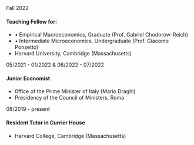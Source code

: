 <!-- start -->
<div>
<span>Fall 2022</span>
<div>

#### Teaching Fellow for:

- • Empirical Macroeconomics, Graduate (Prof. Gabriel Chodorow-Reich)
- • Intermediate Microeconomics, Undergraduate (Prof. Giacomo Ponzetto)
- Harvard University, Cambridge (Massachusetts)

</div>
</div>
<!-- end -->

<!-- start -->
<div>
<span>05/2021 - 01/2022 & 06/2022 - 07/2022</span>
<div>

#### Junior Economist

- 0ffice of the Prime Minister of Italy (Mario Draghi)
- Presidency of the Council of Ministers, Roma

</div>
</div>
<!-- end -->

<!-- start -->
<div>
<span>08/2019 - present</span>
<div>

#### Resident Tutor in Currier House

- Harvard College, Cambridge (Massachusetts)

</div>
</div>
<!-- end -->
